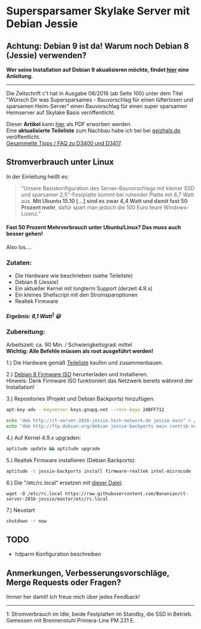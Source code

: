 # Supersparsamer Skylake Server mit Debian Jessie

## Achtung: Debian 9 ist da! Warum noch Debian 8 (Jessie) verwenden?
**Wer seine Installation auf Debian 9 akualisieren möchte, findet [hier](STRETCH_UPGRADE.md) eine Anleitung.**

---

Die Zeitschrift c't hat in Ausgabe 08/2016 (ab Seite 100) unter dem Titel "Wünsch Dir was Supersparsames -
Bauvorschlag für einen lüfterlosen und sparsamen Heim-Server" einen Bauvorschlag für einen super sparsamen Heimserver auf Skylake Basis veröffentlicht.

Dieser **Artikel** kann [hier](https://heise.de/-3151451) als PDF erworben werden.<br>
Eine **aktualisierte Teileliste** zum Nachbau habe ich bei bei [geizhals.de](https://geizhals.de/?cat=WL-718937) veröffentlicht.<br>
[Gesammelte Tipps / FAQ zu D3400 und D3417](FUJITSU-D34XX-FAQ.md).

## Stromverbrauch unter Linux
In der Einleitung heißt es:
> "Unsere Basiskonfiguration des Server-Bauvorschlags mit kleiner SSD und sparsamer 2,5"-Festplatte kommt bei ruhender Platte mit 8,7 Watt aus. **Mit Ubuntu 15.10 [...] sind es zwar 4,4 Watt und damit fast 50 Prozent mehr**, dafür spart man jedoch die 100 Euro teure Windows-Lizenz."

#### Fast 50 Prozent Mehrverbrauch unter Ubuntu/Linux? Das muss auch besser gehen!

Also los....

### Zutaten:

 * Die Hardware wie beschrieben (siehe Teileliste)
 * Debian 8 (Jessie)
 * Ein aktueller Kernel mit longterm Support (derzeit 4.9.x)
 * Ein kleines Shellscript mit den Stromsparoptionen
 * Realtek Firmware


##### Ergebnis: 8,1 Watt<sup>[1](#stromverbrauch)</sup> :smiley:

### Zubereitung:

Arbeitszeit: ca. 90 Min. / Schwierigkeitsgrad: mittel
<br>**Wichtig: Alle Befehle müssen als root ausgeführt werden!**

1.) Die Hardware gemäß [Teileliste](https://geizhals.de/?cat=WL-718937) kaufen und zusammenbauen.

2.) [Debian 8 Firmware ISO](https://cdimage.debian.org/cdimage/unofficial/non-free/cd-including-firmware/archive/8.9.0+nonfree/amd64/iso-cd/firmware-8.9.0-amd64-netinst.iso) herunterladen und installieren.
<br>Hinweis: Dank Firmware ISO funktioniert das Netzwerk bereits während der Installation!

3.) Repositories (Projekt und Debian Backports) hinzufügen:
```bash
apt-key adv --keyserver keys.gnupg.net --recv-keys 24BFF712

echo "deb http://ct-server-2016-jessie.tech-network.de jessie main" > /etc/apt/sources.list.d/ct-server-2016-jessie.list
echo "deb http://ftp.debian.org/debian jessie-backports main contrib non-free" > /etc/apt/sources.list.d/jessie-backports.list
```

4.) Auf Kernel 4.9.x upgraden:
```bash
aptitude update && aptitude upgrade
```

5.) Realtek Firmware installieren (Debian Backports):
```bash
aptitude -t jessie-backports install firmware-realtek intel-microcode
```

6.) Die "/etc/rc.local" ersetzen mit [dieser Datei](etc/rc.local):
```
wget -O /etc/rc.local https://raw.githubusercontent.com/Bananian/ct-server-2016-jessie/master/etc/rc.local
```
7.) Neustart
```bash
shutdown -r now
```

## TODO
* hdparm Konfiguration beschreiben

## Anmerkungen, Verbesserungsvorschläge, Merge Requests oder Fragen?
Immer her damit! Ich freue mich über jedes Feedback!

---
<a name="stromverbrauch">1</a>: Stromverbrauch im Idle, beide Festplatten im Standby, die SSD in Betrieb. Gemessen mit Brennenstuhl Primera-Line PM 231 E.
